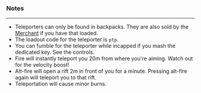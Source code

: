 ### Notes
---
- Teleporters can only be found in backpacks. They are also sold by the [Merchant](https://github.com/HDest-Community/Merchant) if you have that loaded.
- The loadout code for the teleporter is `ptp`.
- You can fumble for the teleporter while incapped if you mash the dedicated key. See the controls.
- Fire will instantly teleport you 20m from where you're aiming. Watch out for the velocity boost!
- Alt-fire will open a rift 2m in front of you for a minute. Pressing alt-fire again will teleport you to that rift.
- Teleportation will cause minor burns.
